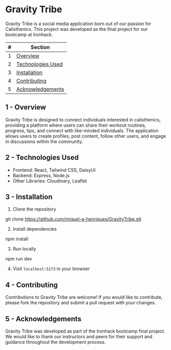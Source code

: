 # Gravity Tribe

Gravity Tribe is a social media application born out of our passion for Calisthenics. This project was developed as the final project for our bootcamp at Ironhack.

| # | Section                 |
|---|-------------------------|
| 1 | [Overview](#overview) |
| 2 | [Technologies Used](#technologies-used) |
| 3 | [Installation](#installation) |
| 4 | [Contributing](#contributing) |
| 5 | [Acknowledgements](#acknowledgements) |

## 1 - Overview

Gravity Tribe is designed to connect individuals interested in calisthenics, providing a platform where users can share their workout routines, progress, tips, and connect with like-minded individuals. The application allows users to create profiles, post content, follow other users, and engage in discussions within the community.

## 2 - Technologies Used

- Frontend: React, Tailwind CSS, DaisyUI
- Backend: Express, Node.js
- Other Libraries: Cloudinary, Leaflet

## 3 - Installation

1. Clone the repository

git clone https://github.com/miguel-a-henriques/GravityTribe.git

2. Install dependencies

npm install

3. Run locally

npm run dev

4. Visit `localhost:5173` in your browser

## 4 - Contributing

Contributions to Gravity Tribe are welcome! If you would like to contribute, please fork the repository and submit a pull request with your changes.

## 5 - Acknowledgements

Gravity Tribe was developed as part of the Ironhack bootcamp final project. We would like to thank our instructors and peers for their support and guidance throughout the development process.

